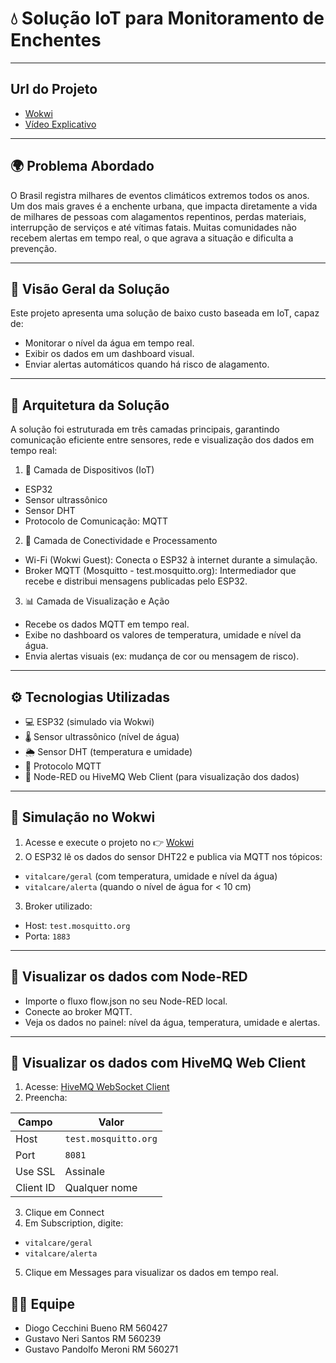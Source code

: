 # 💧 Solução IoT para Monitoramento de Enchentes

---

## Url do Projeto
- [Wokwi](https://wokwi.com/projects/432408126780728321)
- [Vídeo Explicativo](https://www.youtube.com/watch?v=c-JunqTGOkQ)

---

## 🌍 Problema Abordado

O Brasil registra milhares de eventos climáticos extremos todos os anos. Um dos mais graves é a enchente urbana, que impacta diretamente a vida de milhares de pessoas com alagamentos repentinos, perdas materiais, interrupção de serviços e até vítimas fatais.
Muitas comunidades não recebem alertas em tempo real, o que agrava a situação e dificulta a prevenção.

---

## 🚀 Visão Geral da Solução

Este projeto apresenta uma solução de baixo custo baseada em IoT, capaz de:
- Monitorar o nível da água em tempo real.
- Exibir os dados em um dashboard visual.
- Enviar alertas automáticos quando há risco de alagamento.

---

## 🧱 Arquitetura da Solução

A solução foi estruturada em três camadas principais, garantindo comunicação eficiente entre sensores, rede e visualização dos dados em tempo real:
1. 🌊 Camada de Dispositivos (IoT)
- ESP32
- Sensor ultrassônico
- Sensor DHT
- Protocolo de Comunicação: MQTT
2. 📡 Camada de Conectividade e Processamento
- Wi-Fi (Wokwi Guest): Conecta o ESP32 à internet durante a simulação.
- Broker MQTT (Mosquitto - test.mosquitto.org): Intermediador que recebe e distribui mensagens publicadas pelo ESP32.
3. 📊 Camada de Visualização e Ação
- Recebe os dados MQTT em tempo real.
- Exibe no dashboard os valores de temperatura, umidade e nível da água.
- Envia alertas visuais (ex: mudança de cor ou mensagem de risco).

---

## ⚙️ Tecnologias Utilizadas

- 💻 ESP32 (simulado via Wokwi)
- 🌡️ Sensor ultrassônico (nível de água)
- 🌦️ Sensor DHT (temperatura e umidade)
- 🔄 Protocolo MQTT
- 🧠 Node-RED ou HiveMQ Web Client (para visualização dos dados)

---

## 🚀 Simulação no Wokwi
1. Acesse e execute o projeto no 👉 [Wokwi](https://wokwi.com/projects/432408126780728321)
2. O ESP32 lê os dados do sensor DHT22 e publica via MQTT nos tópicos:
- `vitalcare/geral` (com temperatura, umidade e nível da água)
- `vitalcare/alerta` (quando o nível de água for < 10 cm)
3. Broker utilizado:
- Host: `test.mosquitto.org`
- Porta: `1883`

---

## 📡 Visualizar os dados com Node-RED
- Importe o fluxo flow.json no seu Node-RED local.
- Conecte ao broker MQTT.
- Veja os dados no painel: nível da água, temperatura, umidade e alertas.

---

## 📡 Visualizar os dados com HiveMQ Web Client
1. Acesse: [HiveMQ WebSocket Client](https://www.hivemq.com/demos/websocket-client/)
2. Preencha:

| Campo     | Valor                |
| --------- | -------------------- |
| Host      | `test.mosquitto.org` |
| Port      | `8081`               |
| Use SSL   | Assinale             |
| Client ID | Qualquer nome        |

3. Clique em Connect
4. Em Subscription, digite:
- `vitalcare/geral`
- `vitalcare/alerta`
5. Clique em Messages para visualizar os dados em tempo real.

## 🧑‍💻 Equipe
- Diogo Cecchini Bueno       RM 560427
- Gustavo Neri Santos        RM 560239
- Gustavo Pandolfo Meroni    RM 560271
